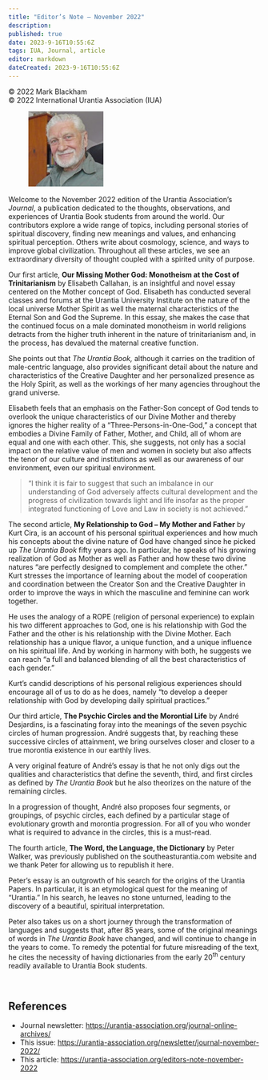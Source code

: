 ```yaml
---
title: "Editor’s Note – November 2022"
description: 
published: true
date: 2023-9-16T10:55:6Z
tags: IUA, Journal, article
editor: markdown
dateCreated: 2023-9-16T10:55:6Z
---
```


<p class="v-card v-sheet theme--light gray lighten-3 px-2">© 2022 Mark Blackham<br>© 2022 International Urantia Association (IUA)</p>

<figure id="Figure_1" class="image urantiapedia image-style-align-left" alt="Mark Blackham">
<img src="../../../image/article/IUA_Journal/Mark-B-2022-1-e1674520636764-150x150.jpg">
</figure>

Welcome to the November 2022 edition of the Urantia Association’s _Journal_, a publication dedicated to the thoughts, observations, and experiences of Urantia Book students from around the world. Our contributors explore a wide range of topics, including personal stories of spiritual discovery, finding new meanings and values, and enhancing spiritual perception. Others write about cosmology, science, and ways to improve global civilization. Throughout all these articles, we see an extraordinary diversity of thought coupled with a spirited unity of purpose. 

Our first article, **Our Missing Mother God: Monotheism at the Cost of Trinitarianism** by Elisabeth Callahan, is an insightful and novel essay centered on the Mother concept of God. Elisabeth has conducted several classes and forums at the Urantia University Institute on the nature of the local universe Mother Spirit as well the maternal characteristics of the Eternal Son and God the Supreme. In this essay, she makes the case that the continued focus on a male dominated monotheism in world religions detracts from the higher truth inherent in the nature of trinitarianism and, in the process, has devalued the maternal creative function.

She points out that _The Urantia Book,_ although it carries on the tradition of male-centric language, also provides significant detail about the nature and characteristics of the Creative Daughter and her personalized presence as the Holy Spirit, as well as the workings of her many agencies throughout the grand universe.

Elisabeth feels that an emphasis on the Father-Son concept of God tends to overlook the unique characteristics of our Divine Mother and thereby ignores the higher reality of a “Three-Persons-in-One-God,” a concept that embodies a Divine Family of Father, Mother, and Child, all of whom are equal and one with each other. This, she suggests, not only has a social impact on the relative value of men and women in society but also affects the tenor of our culture and institutions as well as our awareness of our environment, even our spiritual environment.
<br style="clear:both;"/>

> “I think it is fair to suggest that such an imbalance in our understanding of God adversely affects cultural development and the progress of civilization towards light and life insofar as the proper integrated functioning of Love and Law in society is not achieved.”

The second article, **My Relationship to God – My Mother and Father** by Kurt Cira, is an account of his personal spiritual experiences and how much his concepts about the divine nature of God have changed since he picked up _The Urantia Book_ fifty years ago. In particular, he speaks of his growing realization of God as Mother as well as Father and how these two divine natures “are perfectly designed to complement and complete the other.” Kurt stresses the importance of learning about the model of cooperation and coordination between the Creator Son and the Creative Daughter in order to improve the ways in which the masculine and feminine can work together.

He uses the analogy of a ROPE (religion of personal experience) to explain his two different approaches to God, one is his relationship with God the Father and the other is his relationship with the Divine Mother. Each relationship has a unique flavor, a unique function, and a unique influence on his spiritual life. And by working in harmony with both, he suggests we can reach “a full and balanced blending of all the best characteristics of each gender.”

Kurt’s candid descriptions of his personal religious experiences should encourage all of us to do as he does, namely “to develop a deeper relationship with God by developing daily spiritual practices.”

Our third article, **The Psychic Circles and the Morontial Life** by André Desjardins, is a fascinating foray into the meanings of the seven psychic circles of human progression. André suggests that, by reaching these successive circles of attainment, we bring ourselves closer and closer to a true morontia existence in our earthly lives.

A very original feature of André’s essay is that he not only digs out the qualities and characteristics that define the seventh, third, and first circles as defined by _The Urantia Book_ but he also theorizes on the nature of the remaining circles.  

In a progression of thought, André also proposes four segments, or groupings, of psychic circles, each defined by a particular stage of evolutionary growth and morontia progression. For all of you who wonder what is required to advance in the circles, this is a must-read.

The fourth article, **The Word, the Language, the Dictionary** by Peter Walker, was previously published on the southeasturantia.com website and we thank Peter for allowing us to republish it here.

Peter’s essay is an outgrowth of his search for the origins of the Urantia Papers. In particular, it is an etymological quest for the meaning of “Urantia.” In his search, he leaves no stone unturned, leading to the discovery of a beautiful, spiritual interpretation.

Peter also takes us on a short journey through the transformation of languages and suggests that, after 85 years, some of the original meanings of words in _The Urantia Book_ have changed, and will continue to change in the years to come. To remedy the potential for future misreading of the text, he cites the necessity of having dictionaries from the early 20<sup>th</sup> century readily available to Urantia Book students.

<br style="clear:both;"/>

## References

- Journal newsletter: https://urantia-association.org/journal-online-archives/
- This issue: https://urantia-association.org/newsletter/journal-november-2022/
- This article: https://urantia-association.org/editors-note-november-2022